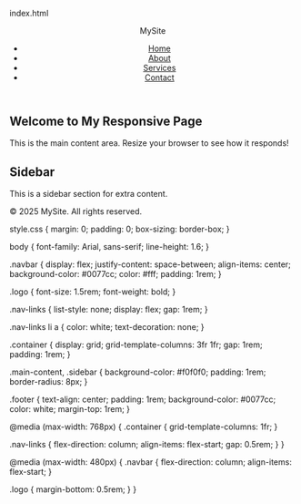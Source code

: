 index.html
<!DOCTYPE html>
<html lang="en">
<head>
  <meta charset="UTF-8">
  <meta name="viewport" content="width=device-width, initial-scale=1">
  <title>Responsive CSS Layout</title>
  <link rel="stylesheet" href="styles.css">
</head>
<body>
  <header>
    <nav class="navbar">
      <div class="logo">MySite</div>
      <ul class="nav-links">
        <li><a href="#">Home</a></li>
        <li><a href="#">About</a></li>
        <li><a href="#">Services</a></li>
        <li><a href="#">Contact</a></li>
      </ul>
    </nav>
  </header>

  <main class="container">
    <section class="main-content">
      <h1>Welcome to My Responsive Page</h1>
      <p>This is the main content area. Resize your browser to see how it responds!</p>
    </section>
    <aside class="sidebar">
      <h2>Sidebar</h2>
      <p>This is a sidebar section for extra content.</p>
    </aside>
  </main>

  <footer class="footer">
    <p>&copy; 2025 MySite. All rights reserved.</p>
  </footer>
</body>
</html>
style.css
 {
  margin: 0;
  padding: 0;
  box-sizing: border-box;
}

body {
  font-family: Arial, sans-serif;
  line-height: 1.6;
}

.navbar {
  display: flex;
  justify-content: space-between;
  align-items: center;
  background-color: #0077cc;
  color: #fff;
  padding: 1rem;
}

.logo {
  font-size: 1.5rem;
  font-weight: bold;
}

.nav-links {
  list-style: none;
  display: flex;
  gap: 1rem;
}

.nav-links li a {
  color: white;
  text-decoration: none;
}

.container {
  display: grid;
  grid-template-columns: 3fr 1fr;
  gap: 1rem;
  padding: 1rem;
}

.main-content, .sidebar {
  background-color: #f0f0f0;
  padding: 1rem;
  border-radius: 8px;
}

.footer {
  text-align: center;
  padding: 1rem;
  background-color: #0077cc;
  color: white;
  margin-top: 1rem;
}

@media (max-width: 768px) {
  .container {
    grid-template-columns: 1fr;
  }

  .nav-links {
    flex-direction: column;
    align-items: flex-start;
    gap: 0.5rem;
  }
}

@media (max-width: 480px) {
  .navbar {
    flex-direction: column;
    align-items: flex-start;
  }

  .logo {
    margin-bottom: 0.5rem;
  }
}

